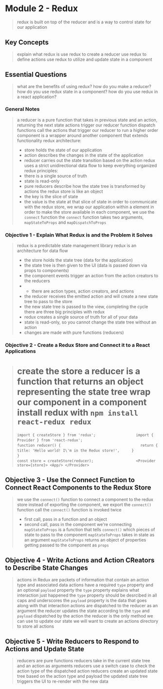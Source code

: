 # Module 2 - Redux
> redux is built on top of the reducer and is a way to control state for our application

## Key Concepts
> explain what redux is
> use redux to create a reducer
> use redux to define actions
> use redux to utilize and update state in a component

## Essential Questions
> what are the benefits of using redux?
> how do you make a reducer?
> how do you use redux state in a component?
> how do you use redux in a react application?

### General Notes
> a reducer is a pure function that takes in previous state and an action, returning the next state
> actions trigger our reducer function
> dispatch functions call the actions that trigger our reducer to run
> a higher order component is a wrapper around another component that extends functionality
> redux architecture: 
> - store holds the state of our application
> - action describes the changes in the state of the application
> - reducer carries out the state transition based on the action
> redux uses a strict unidirectional data flow to keep everything organized
> redux principles:
> - there is a single source of truth
> - state is read-only
> - pure reducers describe how the state tree is transformed by actions
> the redux store is like an object
> - the key is the slice of state
> - the value is the state at that slice of state
> in order to communicate with the redux store, we wrap our application within a <Provider> element
> in order to make the store available in each component, we use the `connect` function
> the `connect` function takes two arguments, `mapStateToProps` and `mapDispatchToProps`

### Objective 1 - Explain What Redux is and the Problem it Solves
> redux is a predictable state management library
> redux is an architecture for data flow
> - the store holds the state tree (data for the application)
> - the state tree is then given to the UI (data is passed down via props to components)
> - the component events trigger an action from the action creators to the reducers
> - - there are action types, action creators, and actions
> - the reducer receives the emitted action and will create a new state tree to pass to the store
> - the new state tree is passed to the view, completing the cycle
> there are three big principles with redux
> - redux creates a single source of truth for all of your data
> - state is read-only, so you cannot change the state tree without an action
> - changes are made with pure functions (reducers)

### Objective 2 - Create a Redux Store and Connect it to a React Applications
> create the store
> a reducer is a function that returns an object representing the state tree
> wrap our <App> component in a <Provider> component
> install redux with `npm install react-redux redux`
> ==========================================================
> ` import { createStore } from 'redux';                   `
> ` import { Provider } from 'react-redux';                `
> `                                                        `
> ` function reducer() {                                   `
> `   return {                                             `
> `     title: 'Hello world! I\'m in the Redux store!',    `
> `   }                                                    `
> ` }                                                      `
> `                                                        `
> ` const store = createStore(reducer);                    `
> ` <Provider store={store}> <App/> </Provider>            `

## Objective 3 - Use the Connect Function to Connect React Components to the Redux Store
> we use the `connect()` function to connect a component to the redux store
> instead of exporting the component, we export the `connect()` function call
> the `connect()` function is invoked twice
> - first call, pass in a function and an object
> - second call, pass in the component we're connecting
> `mapStateToProps` is a function that tells `connect()` which pieces of state to pass to the component
> `mapStateToProps` takes in state as an argument
> `mapStateToProps` returns an object of properties getting passed to the component as `props`

## Objective 4 - Write Actions and Action CReators to Describe State Changes
> actions in Redux are packets of information that contain an action type and associated data
> actions have a required `type` property and an optional `payload` property
> the `type` property explains what interaction just happened
> the `type` property should be desrcibed in all caps and underscores
> the `payload` property is the data that goes along with that interaction
> actions are dispatched to the reducer as an argument
> the reducer updates the state according to the `type` and `payload` dispatched by the action
> the reducer is the only method we can use to update our state
> we will want to create an actions directory to store all actions


## Objective 5 - Write Reducers to Respond to Actions and Update State
> reducers are pure functions
> reducers take in the current state tree and an action as arguments
> reducers use a switch case to check the action type of the dispatched action
> reducers create an updated state tree based on the action type and payload
> the updated state tree triggers the UI to re-render with the new data
